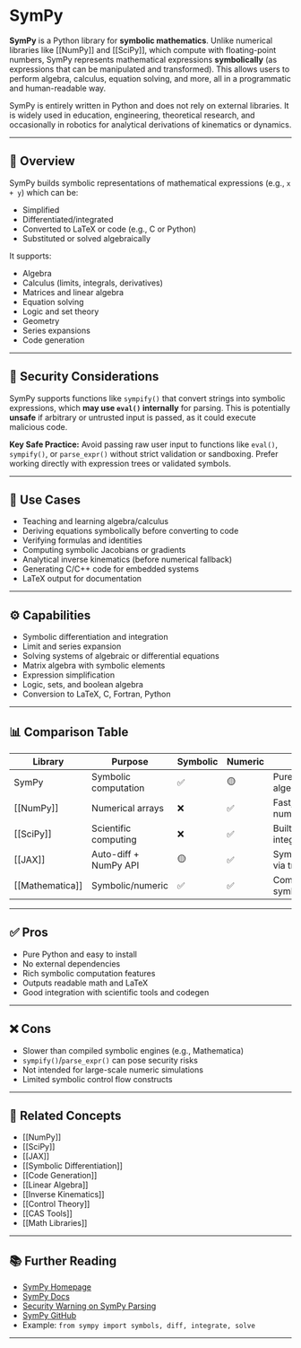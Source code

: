 # SymPy

**SymPy** is a Python library for **symbolic mathematics**. Unlike numerical libraries like [[NumPy]] and [[SciPy]], which compute with floating-point numbers, SymPy represents mathematical expressions **symbolically** (as expressions that can be manipulated and transformed). This allows users to perform algebra, calculus, equation solving, and more, all in a programmatic and human-readable way.

SymPy is entirely written in Python and does not rely on external libraries. It is widely used in education, engineering, theoretical research, and occasionally in robotics for analytical derivations of kinematics or dynamics.

---

## 🧠 Overview

SymPy builds symbolic representations of mathematical expressions (e.g., `x + y`) which can be:
- Simplified
- Differentiated/integrated
- Converted to LaTeX or code (e.g., C or Python)
- Substituted or solved algebraically

It supports:
- Algebra
- Calculus (limits, integrals, derivatives)
- Matrices and linear algebra
- Equation solving
- Logic and set theory
- Geometry
- Series expansions
- Code generation

---

## 🔐 Security Considerations

SymPy supports functions like `sympify()` that convert strings into symbolic expressions, which **may use `eval()` internally** for parsing. This is potentially **unsafe** if arbitrary or untrusted input is passed, as it could execute malicious code.

**Key Safe Practice:**
Avoid passing raw user input to functions like `eval()`, `sympify()`, or `parse_expr()` without strict validation or sandboxing. Prefer working directly with expression trees or validated symbols.

---

## 🧪 Use Cases

- Teaching and learning algebra/calculus  
- Deriving equations symbolically before converting to code  
- Verifying formulas and identities  
- Computing symbolic Jacobians or gradients  
- Analytical inverse kinematics (before numerical fallback)  
- Generating C/C++ code for embedded systems  
- LaTeX output for documentation

---

## ⚙️ Capabilities

- Symbolic differentiation and integration  
- Limit and series expansion  
- Solving systems of algebraic or differential equations  
- Matrix algebra with symbolic elements  
- Expression simplification  
- Logic, sets, and boolean algebra  
- Conversion to LaTeX, C, Fortran, Python

---

## 📊 Comparison Table

| Library        | Purpose               | Symbolic | Numeric | Notes                                           |
|----------------|------------------------|----------|---------|-------------------------------------------------|
| SymPy          | Symbolic computation   | ✅        | 🟡       | Pure Python, safe for algebra/calculus          |
| [[NumPy]]      | Numerical arrays       | ❌        | ✅       | Fast, used for real-time numeric computation     |
| [[SciPy]]      | Scientific computing   | ❌        | ✅       | Built on NumPy, offers integration/optimization |
| [[JAX]]        | Auto-diff + NumPy API  | 🟡        | ✅       | Symbolic-like behavior via tracing              |
| [[Mathematica]]| Symbolic/numeric       | ✅        | ✅       | Commercial, powerful symbolic engine            |

---

## ✅ Pros

- Pure Python and easy to install  
- No external dependencies  
- Rich symbolic computation features  
- Outputs readable math and LaTeX  
- Good integration with scientific tools and codegen

---

## ❌ Cons

- Slower than compiled symbolic engines (e.g., Mathematica)  
- `sympify()`/`parse_expr()` can pose security risks  
- Not intended for large-scale numeric simulations  
- Limited symbolic control flow constructs

---

## 🔗 Related Concepts

- [[NumPy]]  
- [[SciPy]]  
- [[JAX]]  
- [[Symbolic Differentiation]]  
- [[Code Generation]]  
- [[Linear Algebra]]  
- [[Inverse Kinematics]]  
- [[Control Theory]]  
- [[CAS Tools]]  
- [[Math Libraries]]

---

## 📚 Further Reading

- [SymPy Homepage](https://www.sympy.org)  
- [SymPy Docs](https://docs.sympy.org/latest/index.html)  
- [Security Warning on SymPy Parsing](https://docs.sympy.org/latest/modules/parsing.html#security)  
- [SymPy GitHub](https://github.com/sympy/sympy)  
- Example: `from sympy import symbols, diff, integrate, solve`

---
